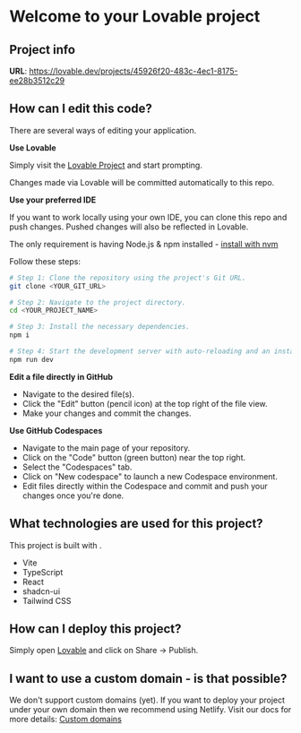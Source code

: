 # Welcome to your Lovable project

## Project info

**URL**: https://lovable.dev/projects/45926f20-483c-4ec1-8175-ee28b3512c29

## How can I edit this code?

There are several ways of editing your application.

**Use Lovable**

Simply visit the [Lovable Project](https://lovable.dev/projects/45926f20-483c-4ec1-8175-ee28b3512c29) and start prompting.

Changes made via Lovable will be committed automatically to this repo.

**Use your preferred IDE**

If you want to work locally using your own IDE, you can clone this repo and push changes. Pushed changes will also be reflected in Lovable.

The only requirement is having Node.js & npm installed - [install with nvm](https://github.com/nvm-sh/nvm#installing-and-updating)

Follow these steps:

```sh
# Step 1: Clone the repository using the project's Git URL.
git clone <YOUR_GIT_URL>

# Step 2: Navigate to the project directory.
cd <YOUR_PROJECT_NAME>

# Step 3: Install the necessary dependencies.
npm i

# Step 4: Start the development server with auto-reloading and an instant preview.
npm run dev
```

**Edit a file directly in GitHub**

- Navigate to the desired file(s).
- Click the "Edit" button (pencil icon) at the top right of the file view.
- Make your changes and commit the changes.

**Use GitHub Codespaces**

- Navigate to the main page of your repository.
- Click on the "Code" button (green button) near the top right.
- Select the "Codespaces" tab.
- Click on "New codespace" to launch a new Codespace environment.
- Edit files directly within the Codespace and commit and push your changes once you're done.

## What technologies are used for this project?

This project is built with .

- Vite
- TypeScript
- React
- shadcn-ui
- Tailwind CSS

## How can I deploy this project?

Simply open [Lovable](https://lovable.dev/projects/45926f20-483c-4ec1-8175-ee28b3512c29) and click on Share -> Publish.

## I want to use a custom domain - is that possible?

We don't support custom domains (yet). If you want to deploy your project under your own domain then we recommend using Netlify. Visit our docs for more details: [Custom domains](https://docs.lovable.dev/tips-tricks/custom-domain/)
